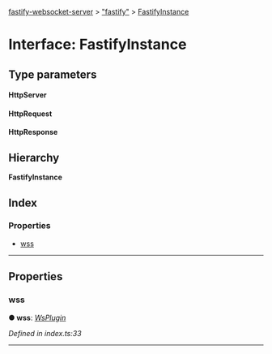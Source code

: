 [fastify-websocket-server](../README.md) > ["fastify"](../modules/_fastify_.md) > [FastifyInstance](../interfaces/_fastify_.fastifyinstance.md)

# Interface: FastifyInstance

## Type parameters
#### HttpServer 
#### HttpRequest 
#### HttpResponse 
## Hierarchy

**FastifyInstance**

## Index

### Properties

* [wss](_fastify_.fastifyinstance.md#wss)

---

## Properties

<a id="wss"></a>

###  wss

**● wss**: *[WsPlugin](../classes/wsplugin.md)*

*Defined in index.ts:33*

___

